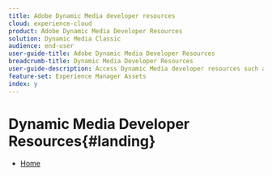 ```yaml
---
title: Adobe Dynamic Media developer resources
cloud: experience-cloud
product: Adobe Dynamic Media Developer Resources
solution: Dynamic Media Classic
audience: end-user
user-guide-title: Adobe Dynamic Media Developer Resources
breadcrumb-title: Dynamic Media Developer Resources
user-guide-description: Access Dynamic Media developer resources such as the Viewers Reference Guide, Image Production System API, Image Serving and Rendering API, and archived Scene7 release notes.
feature-set: Experience Manager Assets
index: y
---
```


# Dynamic Media Developer Resources{#landing}

+ [Home](home.md)

<!--This TOC may not be necessary. Not sure, so leaving it in.
+ [Viewers Reference Guide](/help/aem-viewers-ref/homeviewers.md)
+ [IS/IR API](/help/aem-is-ir-api/homeisir.md)
+ [IPS API](/help/aem-ips-api/c-overview.md)
+ [Image Authoring](/help/aem-ia/aem-ia-home.md)
+ [Dynamic Media Classic Release Notes](/help/s7-release-notes/homern.md)
-->
